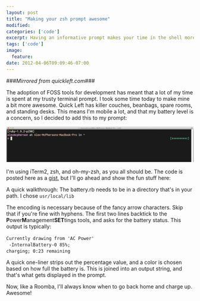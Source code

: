 ```yaml
---
layout: post
title: "Making your zsh prompt awesome"
modified:
categories: ['code']
excerpt: Having an informative prompt makes your time in the shell more productive. I show you how to add battery life to yours.
tags: ['code']
image:
  feature:
date: 2012-04-06T09:09:46-07:00
---
```


###_Mirrored from quickleft.com_###

The adoption of FOSS tools for development has meant that a lot of my time is spent at my trusty terminal prompt. I took some time today to make mine a bit more awesome. Quick Left has killer couches, beanbags, spare rooms, and standing desks. This means I'm mobile a lot, and that my battery level is a concern, so I decided to add this to my prompt:

<img src="/images/prompt.png" alt="Battery indicator in prompt" />

I'm using iTerm2, zsh, and oh-my-zsh, as you all should be. The code is posted here as a <a href="https://gist.github.com/2295304">gist</a>, but I'll go ahead and show the fun stuff here:

<p>
<script src="https://gist.github.com/2295304.js">// <![CDATA[

// ]]></script>
</p>

A quick walkthrough: The battery.rb needs to be in a directory that's in your path. I chose <code>usr/local/lib</code>

The encoding is necessary because of the fancy arrow characters. Skip that if you're fine with hyphens. The first two lines backtick to the <strong>P</strong>ower<strong>M</strong>anagement<strong>SET</strong>tings tools, and asks for the battery status. This output is typically:

<code>Currently drawing from 'AC Power'<br /> -InternalBattery-0 85%; charging; 0:23 remaining</code>

A quick one-liner strips out the percentage value, and a color is chosen based on how full the battery is. This is joined into an output string, and that's what gets displayed in the prompt.

Now, like a Roomba, I'll always know when to go back home and charge up. Awesome!